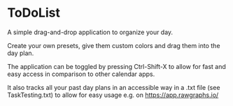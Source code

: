 # ToDoList
A simple drag-and-drop application to organize your day.

Create your own presets, give them custom colors and drag them into the day plan.

The application can be toggled by pressing Ctrl-Shift-X to allow for fast and easy access in comparison to other calendar apps.

It also tracks all your past day plans in an accessible way in a .txt file (see TaskTesting.txt) to allow for easy usage e.g. on https://app.rawgraphs.io/

